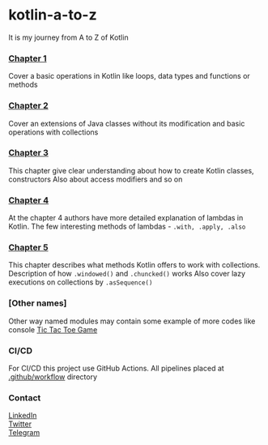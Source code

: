 # kotlin-a-to-z
It is my journey from A to Z of Kotlin

### [Chapter 1](./chapter1)
Cover a basic operations in Kotlin like loops, data types and functions or methods

### [Chapter 2](./chapter2)
Cover an extensions of Java classes without its modification and basic operations with collections

### [Chapter 3](./chapter3)
This chapter give clear understanding about how to create Kotlin classes, constructors
Also about access modifiers and so on

### [Chapter 4](./chapter4)
At the chapter 4 authors have more detailed explanation of lambdas in Kotlin. 
The few interesting methods of lambdas - `.with, .apply, .also`

### [Chapter 5](./chapter5)
This chapter describes what methods Kotlin offers to work with collections.
Description of how `.windowed()` and `.chuncked()` works
Also cover lazy executions on collections by `.asSequence()`

### [Other names]
Other way named modules may contain some example of more codes like console [Tic Tac Toe Game](./tictactoe)

### CI/CD
For CI/CD this project use GitHub Actions. All pipelines placed at [.github/workflow](./.github/workflows) directory 

### Contact
[LinkedIn](https://www.linkedin.com/in/vrnsky/)  
[Twitter](https://twitter.com/VoronyanskyE)  
[Telegram](https://t.me/vrnsky)  
